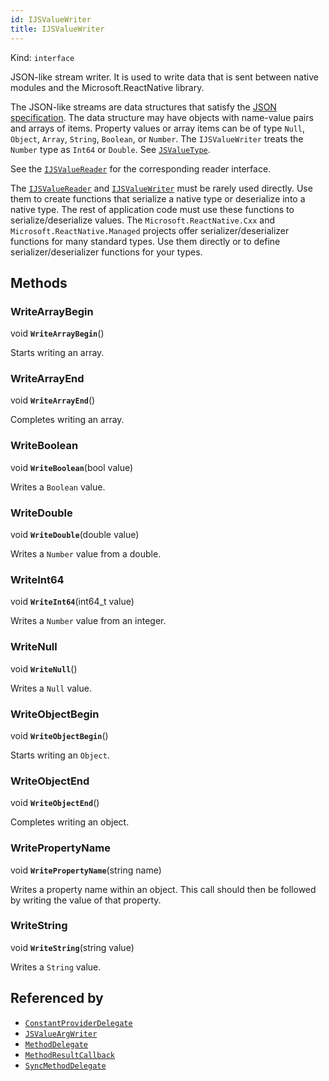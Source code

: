 ```yaml
---
id: IJSValueWriter
title: IJSValueWriter
---
```


Kind: `interface`



JSON-like stream writer.
It is used to write data that is sent between native modules and the Microsoft.ReactNative library.

The JSON-like streams are data structures that satisfy the [JSON specification](https://tools.ietf.org/html/rfc8259). The data structure may have objects with name-value pairs and arrays of items. Property values or array items can be of type `Null`, `Object`, `Array`, `String`, `Boolean`, or `Number`. The `IJSValueWriter` treats the `Number` type as `Int64` or `Double`. See [`JSValueType`](JSValueType).

See the [`IJSValueReader`](IJSValueReader) for the corresponding reader interface.

The [`IJSValueReader`](IJSValueReader) and [`IJSValueWriter`](IJSValueWriter) must be rarely used directly. Use them to create functions that serialize a native type or deserialize into a native type. The rest of application code must use these functions to serialize/deserialize values. The `Microsoft.ReactNative.Cxx` and `Microsoft.ReactNative.Managed` projects offer serializer/deserializer functions for many standard types. Use them directly or to define serializer/deserializer functions for your types.



## Methods
### WriteArrayBegin
void **`WriteArrayBegin`**()

Starts writing an array.



### WriteArrayEnd
void **`WriteArrayEnd`**()

Completes writing an array.



### WriteBoolean
void **`WriteBoolean`**(bool value)

Writes a `Boolean` value.



### WriteDouble
void **`WriteDouble`**(double value)

Writes a `Number` value from a double.



### WriteInt64
void **`WriteInt64`**(int64_t value)

Writes a `Number` value from an integer.



### WriteNull
void **`WriteNull`**()

Writes a `Null` value.



### WriteObjectBegin
void **`WriteObjectBegin`**()

Starts writing an `Object`.



### WriteObjectEnd
void **`WriteObjectEnd`**()

Completes writing an object.



### WritePropertyName
void **`WritePropertyName`**(string name)

Writes a property name within an object. This call should then be followed by writing the value of that property.



### WriteString
void **`WriteString`**(string value)

Writes a `String` value.






## Referenced by
- [`ConstantProviderDelegate`](ConstantProviderDelegate)
- [`JSValueArgWriter`](JSValueArgWriter)
- [`MethodDelegate`](MethodDelegate)
- [`MethodResultCallback`](MethodResultCallback)
- [`SyncMethodDelegate`](SyncMethodDelegate)
